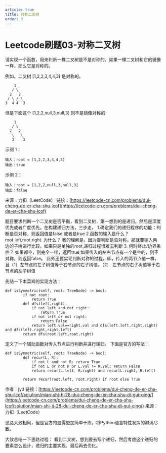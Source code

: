 ```yaml
---
article: true
title: 对称二叉树
order: 3
---
```

# Leetcode刷题03-对称二叉树
请实现一个函数，用来判断一棵二叉树是不是对称的。如果一棵二叉树和它的镜像一样，那么它是对称的。

例如，二叉树 [1,2,2,3,4,4,3] 是对称的。
```
    1
   / \
  2   2
 / \ / \
3  4 4  3
```
但是下面这个 [1,2,2,null,3,null,3] 则不是镜像对称的:
```
    1
   / \
  2   2
   \   \
   3    3
```


示例 1：
```
输入：root = [1,2,2,3,4,4,3]
输出：true
```
示例 2：
```
输入：root = [1,2,2,null,3,null,3]
输出：false
```

来源：力扣（LeetCode）
链接：[https://leetcode-cn.com/problems/dui-cheng-de-er-cha-shu-lcof](https://leetcode-cn.com/problems/dui-cheng-de-er-cha-shu-lcof)

题目要求判断一个二叉树是否平衡，看到二叉树，第一想到的是递归，然后是深度优先或者广度优先。在构建递归方法，三步走，
1.确定我们的递归程序的功能：判断是否对称，则返回值是false 或者是true
2.函数的输入是什么？
root.left,root.right. 为什么？ 我的理解是，因为要判断是否对称，那就要输入两边的子树进行比较，如果只是单独的root,递归过程很难去判断
3. 何时终止/边界条件？
如果都空，则完全一样，返回true,如果传入的左右节点有一个是空的，则不对称，则返回false。 
此外还要实现判断对称的过程，即，传入的两节点值一样，且（1）左节点的左子树值等于右节点的右子树值，（2） 左节点的右子树值等于右节点的左子树值

先贴一下本菜鸡的实现方法：
```
def isSymmetric(self, root: TreeNode) -> bool:
        if not root:
            return True
        def dfs(left,right):
            if not left and not right:
                return True
            if not left or not right:
                return False
            return left.val==right.val and dfs(left.left,right.right) and dfs(left.right,right.left) 
        return dfs(root.left,root.right)
```
定义了一个辅助函数对传入节点进行判断并进行递归。
下面是官方的写法：
```
def isSymmetric(self, root: TreeNode) -> bool:
        def recur(L, R):
            if not L and not R: return True
            if not L or not R or L.val != R.val: return False
            return recur(L.left, R.right) and recur(L.right, R.left)

        return recur(root.left, root.right) if root else True
```
作者：jyd
链接：[https://leetcode-cn.com/problems/dui-cheng-de-er-cha-shu-lcof/solution/mian-shi-ti-28-dui-cheng-de-er-cha-shu-di-gui-qing/](https://leetcode-cn.com/problems/dui-cheng-de-er-cha-shu-lcof/solution/mian-shi-ti-28-dui-cheng-de-er-cha-shu-di-gui-qing/)
来源：力扣（LeetCode）

思路大致相同，但是官方的显得更加简单干练，将Python语言特性发挥的淋漓尽致。

大致总结一下思路过程：
看到二叉树，想到要去写个递归，然后考虑这个递归的要素怎么设计，递归的主要实现，最后再去优化。